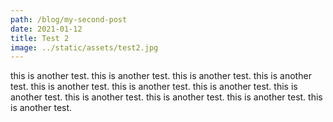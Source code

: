 ```yaml
---
path: /blog/my-second-post
date: 2021-01-12
title: Test 2
image: ../static/assets/test2.jpg
---
```

this is another test. this is another test. this is another test.
this is another test. this is another test. this is another test.
this is another test. this is another test. this is another test.
this is another test. this is another test. this is another test.
